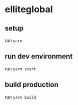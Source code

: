 # elliteglobal
 
## setup
run `yarn`

## run dev environment
run `yarn start`

## build production
run `yarn build`
